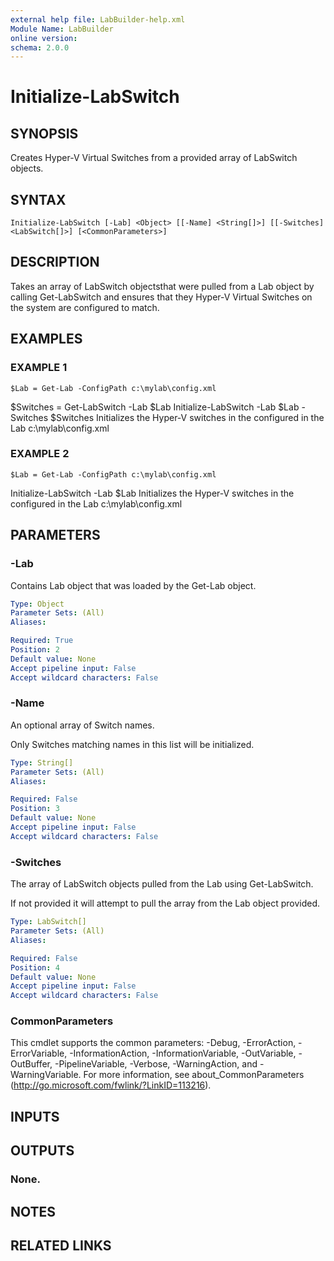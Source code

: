 ```yaml
---
external help file: LabBuilder-help.xml
Module Name: LabBuilder
online version:
schema: 2.0.0
---
```


# Initialize-LabSwitch

## SYNOPSIS
Creates Hyper-V Virtual Switches from a provided array of LabSwitch objects.

## SYNTAX

```
Initialize-LabSwitch [-Lab] <Object> [[-Name] <String[]>] [[-Switches] <LabSwitch[]>] [<CommonParameters>]
```

## DESCRIPTION
Takes an array of LabSwitch objectsthat were pulled from a Lab object by calling
Get-LabSwitch and ensures that they Hyper-V Virtual Switches on the system
are configured to match.

## EXAMPLES

### EXAMPLE 1
```
$Lab = Get-Lab -ConfigPath c:\mylab\config.xml
```

$Switches = Get-LabSwitch -Lab $Lab
Initialize-LabSwitch -Lab $Lab -Switches $Switches
Initializes the Hyper-V switches in the configured in the Lab c:\mylab\config.xml

### EXAMPLE 2
```
$Lab = Get-Lab -ConfigPath c:\mylab\config.xml
```

Initialize-LabSwitch -Lab $Lab
Initializes the Hyper-V switches in the configured in the Lab c:\mylab\config.xml

## PARAMETERS

### -Lab
Contains Lab object that was loaded by the Get-Lab object.

```yaml
Type: Object
Parameter Sets: (All)
Aliases:

Required: True
Position: 2
Default value: None
Accept pipeline input: False
Accept wildcard characters: False
```

### -Name
An optional array of Switch names.

Only Switches matching names in this list will be initialized.

```yaml
Type: String[]
Parameter Sets: (All)
Aliases:

Required: False
Position: 3
Default value: None
Accept pipeline input: False
Accept wildcard characters: False
```

### -Switches
The array of LabSwitch objects pulled from the Lab using Get-LabSwitch.

If not provided it will attempt to pull the array from the Lab object provided.

```yaml
Type: LabSwitch[]
Parameter Sets: (All)
Aliases:

Required: False
Position: 4
Default value: None
Accept pipeline input: False
Accept wildcard characters: False
```

### CommonParameters
This cmdlet supports the common parameters: -Debug, -ErrorAction, -ErrorVariable, -InformationAction, -InformationVariable, -OutVariable, -OutBuffer, -PipelineVariable, -Verbose, -WarningAction, and -WarningVariable.
For more information, see about_CommonParameters (http://go.microsoft.com/fwlink/?LinkID=113216).

## INPUTS

## OUTPUTS

### None.
## NOTES

## RELATED LINKS
